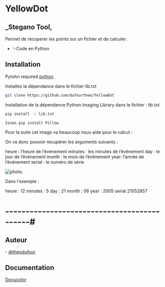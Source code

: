 # YellowDot
## _Stegano Tool, 


Permet de récuperer les points sur un fichier et de calculer . 

- ✨Code en Python





## Installation

Pytohn required [python](https://www.python.org/) .

Installez la dépendance dans le fichier lib.txt

```sh
git clone https://github.com/dufourtheo/YellowDot
```

Installation de la dépendance Python Imaging Library dans le fichier : lib.txt

```sh
pip install -r lib.txt

Sinon pip install Pillow 
```
Pour la suite cet image va beaucoup nous aide pour le calcul : 

On va donc pouvoir recupérer les arguments suivants :

heure : l’heure de l’événement
minutes : les minutes de l’événement
day : le jour de l’événement
month : le mois de l’événement
year: l’année de l’événement
serial : le numéro de série

![photo](https://w2.eff.org/Privacy/printers/docucolor/guide.png "Titre de l'image").

Dans l'exemple : 

heure : 12
minutes : 5
day : 21
month : 06
year : 2005
serial 21052857

# --------------------------------------------#
## Auteur
- [@theodufour](https://github.com/TheoDfr)
## Documentation

[Docucolor](https://w2.eff.org/Privacy/printers/docucolor/)




